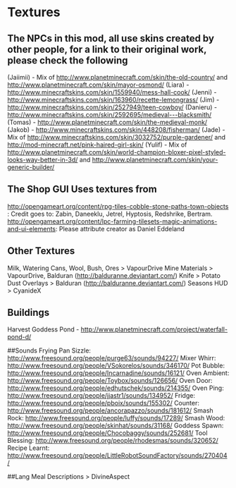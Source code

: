 # Textures

## The NPCs in this mod, all use skins created by other people, for a link to their original work, please check the following

(Jaiimii) - Mix of http://www.planetminecraft.com/skin/the-old-country/ and http://www.planetminecraft.com/skin/mayor-osmond/
(Liara) - http://www.minecraftskins.com/skin/1559940/mess-hall-cook/
(Jenni) - http://www.minecraftskins.com/skin/163960/recette-lemongrass/
(Jim) - http://www.minecraftskins.com/skin/2527949/teen-cowboy/
(Danieru) - http://www.minecraftskins.com/skin/2592695/medieval---blacksmith/
(Tomas) - http://www.planetminecraft.com/skin/the-medieval-monk/
(Jakob) - http://www.minecraftskins.com/skin/448208/fisherman/
(Jade) - Mix of http://www.minecraftskins.com/skin/3032752/purple-gardener/ and http://mod-minecraft.net/pink-haired-girl-skin/
(Yulif) - Mix of http://www.planetminecraft.com/skin/world-champion-bloxer-pixel-styled-looks-way-better-in-3d/ and http://www.planetminecraft.com/skin/your-generic-builder/

## The Shop GUI Uses textures from

http://opengameart.org/content/rpg-tiles-cobble-stone-paths-town-objects : Credit goes to: Zabin, Daneeklu, Jetrel, Hyptosis, Redshrike, Bertram.
http://opengameart.org/content/lpc-farming-tilesets-magic-animations-and-ui-elements: Please attribute creator as Daniel Eddeland

## Other Textures
Milk, Watering Cans, Wool, Bush, Ores > VapourDrive
Mine Materials > VapourDrive, Balduran (http://balduranne.deviantart.com/)
Knife > Potato
Dust Overlays > Balduran (http://balduranne.deviantart.com/)
Seasons HUD > CyanideX

## Buildings
Harvest Goddess Pond - http://www.planetminecraft.com/project/waterfall-pond-d/

##Sounds
Frying Pan Sizzle: http://www.freesound.org/people/purge63/sounds/94227/
Mixer Whirr: http://www.freesound.org/people/VSokorelos/sounds/346170/
Pot Bubble: http://www.freesound.org/people/Incarnadine/sounds/16121/
Oven Ambient: http://www.freesound.org/people/Toybox/sounds/126656/
Oven Door: http://www.freesound.org/people/edhutschek/sounds/214355/
Oven Ping: http://www.freesound.org/people/jjastr1/sounds/134952/
Fridge: http://www.freesound.org/people/pboix/sounds/155302/
Counter: http://www.freesound.org/people/ancorapazzo/sounds/181612/
Smash Rock: http://www.freesound.org/people/luffy/sounds/17289/
Smash Wood: http://www.freesound.org/people/skinhat/sounds/31168/
Goddess Spawn: http://www.freesound.org/people/Chocobaggy/sounds/252681/
Tool Blessing: http://www.freesound.org/people/rhodesmas/sounds/320652/
Recipe Learnt: http://www.freesound.org/people/LittleRobotSoundFactory/sounds/270404/

##Lang
Meal Descriptions > DivineAspect